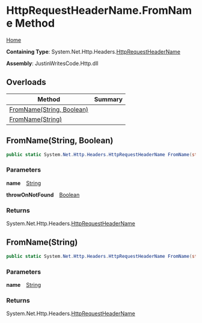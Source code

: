# HttpRequestHeaderName\.FromName Method

[Home](../../../../README.md)

**Containing Type**: System\.Net\.Http\.Headers\.[HttpRequestHeaderName](../README.md)

**Assembly**: JustinWritesCode\.Http\.dll

## Overloads

| Method | Summary |
| ------ | ------- |
| [FromName(String, Boolean)](#850939339) | |
| [FromName(String)](#328253484) | |

<a id="850939339"></a>

## FromName\(String, Boolean\) 

```csharp
public static System.Net.Http.Headers.HttpRequestHeaderName FromName(string name, bool throwOnNotFound)
```

### Parameters

**name** &ensp; [String](https://docs.microsoft.com/en-us/dotnet/api/system.string)

**throwOnNotFound** &ensp; [Boolean](https://docs.microsoft.com/en-us/dotnet/api/system.boolean)

### Returns

System\.Net\.Http\.Headers\.[HttpRequestHeaderName](../README.md)

<a id="328253484"></a>

## FromName\(String\) 

```csharp
public static System.Net.Http.Headers.HttpRequestHeaderName FromName(string name)
```

### Parameters

**name** &ensp; [String](https://docs.microsoft.com/en-us/dotnet/api/system.string)

### Returns

System\.Net\.Http\.Headers\.[HttpRequestHeaderName](../README.md)

